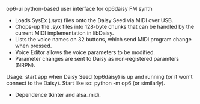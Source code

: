 op6-ui python-based user interface for op6daisy FM synth

* Loads SysEx (.syx) files onto the Daisy Seed via MIDI over USB.
* Chops-up the .syx files into 128-byte chunks that can be handled
  by the current MIDI implementation in libDaisy.
* Lists the voice names on 32 buttons, which send MIDI program change
  when pressed.
* Voice Editor allows the voice parameters to be modified.
* Parameter changes are sent to Daisy as non-registered paramters (NRPN).

Usage: start app when Daisy Seed (op6daisy) is up and running (or it
won't connect to the Daisy). Start like so: python -m op6
(or similarly).

* Dependence tkinter and alsa_midi.
